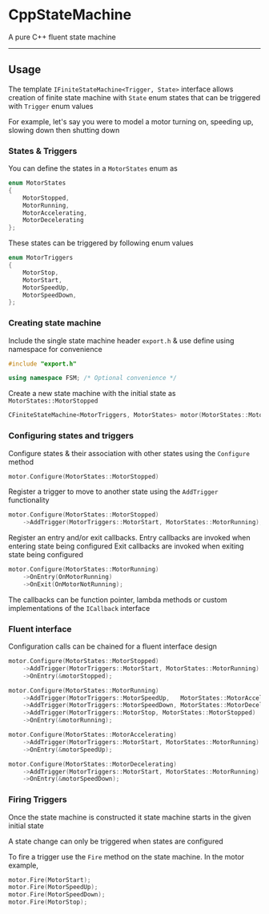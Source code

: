 # CppStateMachine
A pure C++ fluent state machine

---

## Usage

The template `IFiniteStateMachine<Trigger, State>` interface allows creation of finite state machine 
with `State` enum states that can be triggered with `Trigger` enum values

For example, let's say you were to model a motor turning on, speeding up, slowing down then shutting down

### States & Triggers

You can define the states in a `MotorStates` enum as

```cpp
enum MotorStates
{
	MotorStopped,
	MotorRunning,
	MotorAccelerating,
	MotorDecelerating
};
```

These states can be triggered by following enum values

```cpp
enum MotorTriggers
{
	MotorStop,
	MotorStart,
	MotorSpeedUp,
	MotorSpeedDown,
};
```

### Creating state machine

Include the single state machine header `export.h` & use define using namespace for convenience

```cpp
#include "export.h"

using namespace FSM; /* Optional convenience */
```

Create a new state machine with the initial state as `MotorStates::MotorStopped`

```cpp
CFiniteStateMachine<MotorTriggers, MotorStates> motor(MotorStates::MotorStopped);
```

### Configuring states and triggers

Configure states & their association with other states using the `Configure` method

```cpp
motor.Configure(MotorStates::MotorStopped)
```

Register a trigger to move to another state using the `AddTrigger` functionality

```cpp
motor.Configure(MotorStates::MotorStopped)
	->AddTrigger(MotorTriggers::MotorStart, MotorStates::MotorRunning);
```

Register an entry and/or exit callbacks. 
Entry callbacks are invoked when entering state being configured
Exit callbacks are invoked when exiting state being configured

```cpp
motor.Configure(MotorStates::MotorRunning)
	->OnEntry(OnMotorRunning)
	->OnExit(OnMotorNotRunning);
```

The callbacks can be function pointer, lambda methods or custom implementations of the `ICallback` interface

### Fluent interface

Configuration calls can be chained for a fluent interface design

```cpp
motor.Configure(MotorStates::MotorStopped)
	->AddTrigger(MotorTriggers::MotorStart, MotorStates::MotorRunning)
	->OnEntry(&motorStopped);

motor.Configure(MotorStates::MotorRunning)
	->AddTrigger(MotorTriggers::MotorSpeedUp,   MotorStates::MotorAccelerating)
	->AddTrigger(MotorTriggers::MotorSpeedDown, MotorStates::MotorDecelerating)
	->AddTrigger(MotorTriggers::MotorStop, MotorStates::MotorStopped)
	->OnEntry(&motorRunning);

motor.Configure(MotorStates::MotorAccelerating)
	->AddTrigger(MotorTriggers::MotorStart, MotorStates::MotorRunning)
	->OnEntry(&motorSpeedUp);

motor.Configure(MotorStates::MotorDecelerating)
	->AddTrigger(MotorTriggers::MotorStart, MotorStates::MotorRunning)
	->OnEntry(&motorSpeedDown);
```

### Firing Triggers

Once the state machine is constructed it state machine starts in the given initial state

A state change can only be triggered when states are configured

To fire a trigger use the `Fire` method on the state machine. In the motor example,

```cpp
motor.Fire(MotorStart);
motor.Fire(MotorSpeedUp);
motor.Fire(MotorSpeedDown);
motor.Fire(MotorStop);
```

